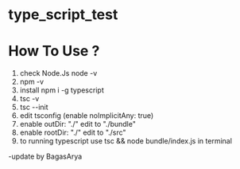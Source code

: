 # type_script_test
How To Use ?
===============================
1. check Node.Js node -v
2. npm -v
3. install npm i -g typescript
4. tsc -v
5. tsc --init
6. edit tsconfig (enable noImplicitAny: true)
7. enable outDir: "./" edit to "./bundle"
8. enable rootDir: "./" edit to "./src"
9. to running typescript use tsc && node bundle/index.js in terminal

-update by BagasArya
